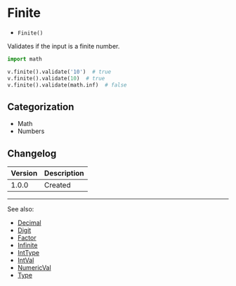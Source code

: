 # Finite

- `Finite()`

Validates if the input is a finite number.

```python
import math

v.finite().validate('10')  # true
v.finite().validate(10)  # true
v.finite().validate(math.inf)  # false
```

## Categorization

- Math
- Numbers

## Changelog

Version | Description
--------|-------------
  1.0.0 | Created

***
See also:

- [Decimal](Decimal.md)
- [Digit](Digit.md)
- [Factor](Factor.md)
- [Infinite](Infinite.md)
- [IntType](IntType.md)
- [IntVal](IntVal.md)
- [NumericVal](NumericVal.md)
- [Type](Type.md)